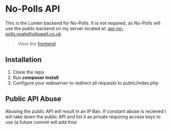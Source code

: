# No-Polls API
This is the Lumen backend for No-Polls. It is not required, as No-Polls will use the public backend on my server located at: [api-no-polls.noahdhollowell.co.uk](https://api-no-polls.noahdhollowell.co.uk)  

> View the [frontend](https://github.co.uk/NoahNok/No-Polls)

## Installation
1. Clone the repo
2. Run **composer install**
3. Configure your webserver to redirect all requests to public/index.php

## Public API Abuse
Abusing the public API will result in an IP Ban. If constant abuse is recieved I will take down the public API and list it as private requiring access keys to use (a future commit will add this)
